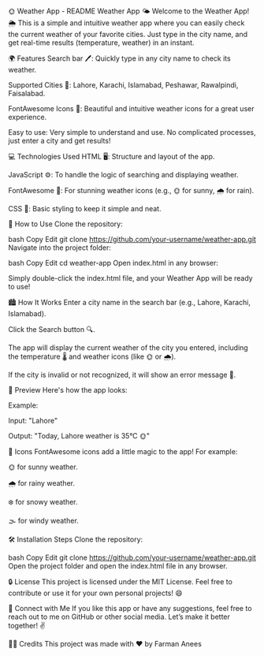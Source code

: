 🌞 Weather App - README
Weather App 🌤️
Welcome to the Weather App! 🌦️ This is a simple and intuitive weather app where you can easily check the current weather of your favorite cities. Just type in the city name, and get real-time results (temperature, weather) in an instant.

🌍 Features
Search bar 🖊️: Quickly type in any city name to check its weather.

Supported Cities 🌆: Lahore, Karachi, Islamabad, Peshawar, Rawalpindi, Faisalabad.

FontAwesome Icons 🎨: Beautiful and intuitive weather icons for a great user experience.

Easy to use: Very simple to understand and use. No complicated processes, just enter a city and get results!

💻 Technologies Used
HTML 🖥️: Structure and layout of the app.

JavaScript ⚙️: To handle the logic of searching and displaying weather.

FontAwesome 🎨: For stunning weather icons (e.g., 🌞 for sunny, 🌧️ for rain).

CSS 🎨: Basic styling to keep it simple and neat.

🚀 How to Use
Clone the repository:

bash
Copy
Edit
git clone https://github.com/your-username/weather-app.git
Navigate into the project folder:

bash
Copy
Edit
cd weather-app
Open index.html in any browser:

Simply double-click the index.html file, and your Weather App will be ready to use!

🏙️ How It Works
Enter a city name in the search bar (e.g., Lahore, Karachi, Islamabad).

Click the Search button 🔍.

The app will display the current weather of the city you entered, including the temperature 🌡️ and weather icons (like 🌞 or 🌧️).

If the city is invalid or not recognized, it will show an error message 📛.

📸 Preview
Here's how the app looks:

Example:

Input: "Lahore"

Output: "Today, Lahore weather is 35°C 🌞"


📝 Icons
FontAwesome icons add a little magic to the app! For example:

🌞 for sunny weather.

🌧️ for rainy weather.

❄️ for snowy weather.

🌫️ for windy weather.

🛠️ Installation Steps
Clone the repository:

bash
Copy
Edit
git clone https://github.com/your-username/weather-app.git
Open the project folder and open the index.html file in any browser.

🔒 License
This project is licensed under the MIT License. Feel free to contribute or use it for your own personal projects! 😄

💬 Connect with Me
If you like this app or have any suggestions, feel free to reach out to me on GitHub or other social media. Let’s make it better together! ✌️

🧑‍💻 Credits
This project was made with ❤️ by Farman Anees
